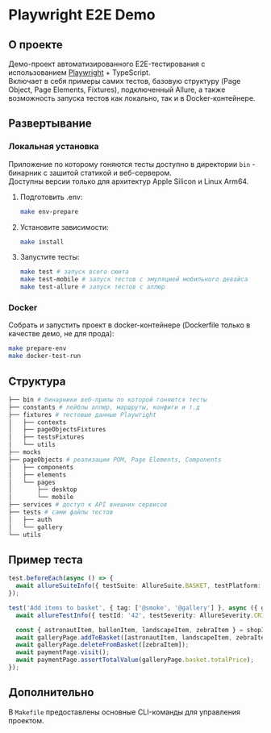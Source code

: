 # Playwright E2E Demo

## О проекте

Демо-проект автоматизированного E2E-тестирования с использованием [Playwright](https://playwright.dev/) + TypeScript.  
Включает в себя примеры самих тестов, базовую структуру (Page Object, Page Elements, Fixtures), подключенный Allure, а также возможность запуска тестов как локально, так и в Docker-контейнере.

## Развертывание

### Локальная установка

Приложение по которому гоняются тесты доступно в директории `bin` - бинарник с зашитой статикой и веб-сервером.  
Доступны версии только для архитектур Apple Silicon и Linux Arm64.  

1. Подготовить .env:
   ```sh
   make env-prepare
   ```

2. Установите зависимости:
   ```sh
   make install
   ```

3. Запустите тесты:
   ```sh
   make test # запуск всего сюита
   make test-mobile # запуск тестов с эмуляцией мобильного девайса
   make test-allure # запуск тестов с аллюр
   ```

### Docker

Собрать и запустить проект в docker-контейнере (Dockerfile только в качестве демо, не для прода):
   ```sh
   make prepare-env
   make docker-test-run
   ```

## Структура

```sh
├── bin # бинарники веб-прилы по которой гоняются тесты
├── constants # лейблы аллюр, маршруты, конфиги и т.д
├── fixtures # тестовые данные Playwright
│   ├── contexts
│   ├── pageObjectsFixtures
│   ├── testsFixtures
│   └── utils
├── mocks
├── pageObjects # реализации POM, Page Elements, Components
│   ├── components
│   ├── elements
│   └── pages
│       ├── desktop
│       └── mobile
├── services # доступ к API внешних сервисов
├── tests # сами файлы тестов
│   ├── auth
│   └── gallery
└── utils
```

## Пример теста

```typescript
test.beforeEach(async () => {
  await allureSuiteInfo({ testSuite: AllureSuite.BASKET, testPlatform: AllurePlatform.WEB });
});

test('Add items to basket', { tag: ['@smoke', '@gallery'] }, async ({ galleryPage, paymentPage }) => {
  await allureTestInfo({ testId: '42', testSeverity: AllureSeverity.CRITICAL, testOwner: AllureOwner.IVAN_IVANOV });

  const { astronautItem, ballonItem, landscapeItem, zebraItem } = shopItemsMock;
  await galleryPage.addToBasket([astronautItem, landscapeItem, zebraItem, ballonItem]);
  await galleryPage.deleteFromBasket([zebraItem]);
  await paymentPage.visit();
  await paymentPage.assertTotalValue(galleryPage.basket.totalPrice);
});

```

## Дополнительно

В `Makefile` предоставлены основные CLI-команды для управления проектом.